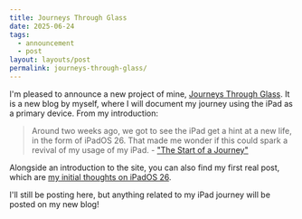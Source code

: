 ```yaml
---
title: Journeys Through Glass
date: 2025-06-24
tags:
  - announcement
  - post
layout: layouts/post
permalink: journeys-through-glass/
---
```


I'm pleased to announce a new project of mine, [Journeys Through Glass](https://journeysthroughglass.net/). It is a new blog by myself, where I will document my journey using the iPad as a primary device. From my introduction:

> Around two weeks ago, we got to see the iPad get a hint at a new life, in the form of iPadOS 26. That made me wonder if this could spark a revival of my usage of my iPad. - ["The Start of a Journey"](https://journeysthroughglass.net/the-start-of-a-journey/)

Alongside an introduction to the site, you can also find my first real post, which are [my initial thoughts on iPadOS 26](https://journeysthroughglass.net/initial-thoughts-on-ipados-26/).

I'll still be posting here, but anything related to my iPad journey will be posted on my new blog!
